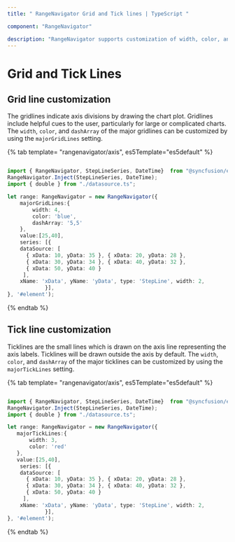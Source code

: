 ```yaml
---
title: " RangeNavigator Grid and Tick lines | TypeScript "

component: "RangeNavigator"

description: "RangeNavigator supports customization of width, color, and dashArray of the major grid lines using the majorGridLines property."
---
```


# Grid and Tick Lines

## Grid line customization

The gridlines indicate axis divisions by drawing the chart plot. Gridlines include helpful cues to the user, particularly for large or complicated charts. The `width`, `color`, and `dashArray` of the major gridlines can be customized by using the `majorGridLines` setting.

{% tab template= "rangenavigator/axis", es5Template="es5default" %}

```typescript

import { RangeNavigator, StepLineSeries, DateTime}  from "@syncfusion/ej2-charts";
RangeNavigator.Inject(StepLineSeries, DateTime);
import { double } from "./datasource.ts";

let range: RangeNavigator = new RangeNavigator({
    majorGridLines:{
        width: 4,
        color: 'blue',
        dashArray: '5,5'
    },
    value:[25,40],
    series: [{
    dataSource: [
      { xData: 10, yData: 35 }, { xData: 20, yData: 28 },
      { xData: 30, yData: 34 }, { xData: 40, yData: 32 },
      { xData: 50, yData: 40 }
     ],
    xName: 'xData', yName: 'yData', type: 'StepLine', width: 2,
            }],
}, '#element');

```

{% endtab %}

## Tick line customization

Ticklines are the small lines which is drawn on the axis line representing the axis labels. Ticklines will be drawn outside the axis by default. The `width`, `color`, and `dashArray` of the major ticklines can be customized by using the `majorTickLines` setting.

{% tab template= "rangenavigator/axis", es5Template="es5default" %}

```typescript

import { RangeNavigator, StepLineSeries, DateTime}  from "@syncfusion/ej2-charts";
RangeNavigator.Inject(StepLineSeries, DateTime);
import { double } from "./datasource.ts";

let range: RangeNavigator = new RangeNavigator({
   majorTickLines:{
       width: 3,
       color: 'red'
   },
   value:[25,40],
    series: [{
    dataSource: [
      { xData: 10, yData: 35 }, { xData: 20, yData: 28 },
      { xData: 30, yData: 34 }, { xData: 40, yData: 32 },
      { xData: 50, yData: 40 }
     ],
    xName: 'xData', yName: 'yData', type: 'StepLine', width: 2,
            }],
}, '#element');

```

{% endtab %}